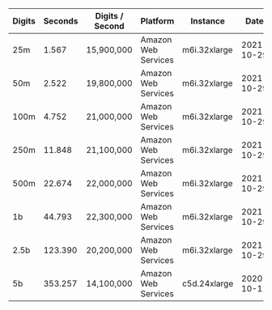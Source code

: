 | Digits | Seconds | Digits / Second | Platform | Instance | Date | Files |
| ------ | ------- | --------------- | -------- | -------- | ---- | ----- |
| 25m | 1.567 | 15,900,000 | Amazon Web Services | m6i.32xlarge | 2021-10-29 | [cfg](../Amazon%20Web%20Services/m6i.32xlarge/Gamma%28%E2%85%99%29%20%5BAGM-Pi%5D/Gamma%28%E2%85%99%29%20-%2020211029-155111.cfg) [out](../Amazon%20Web%20Services/m6i.32xlarge/Gamma%28%E2%85%99%29%20%5BAGM-Pi%5D/Gamma%28%E2%85%99%29%20-%2020211029-155111.out) [txt](../Amazon%20Web%20Services/m6i.32xlarge/Gamma%28%E2%85%99%29%20%5BAGM-Pi%5D/Gamma%28%E2%85%99%29%20-%2020211029-155111.txt) |
| 50m | 2.522 | 19,800,000 | Amazon Web Services | m6i.32xlarge | 2021-10-29 | [cfg](../Amazon%20Web%20Services/m6i.32xlarge/Gamma%28%E2%85%99%29%20%5BAGM-Pi%5D/Gamma%28%E2%85%99%29%20-%2020211029-162456.cfg) [out](../Amazon%20Web%20Services/m6i.32xlarge/Gamma%28%E2%85%99%29%20%5BAGM-Pi%5D/Gamma%28%E2%85%99%29%20-%2020211029-162456.out) [txt](../Amazon%20Web%20Services/m6i.32xlarge/Gamma%28%E2%85%99%29%20%5BAGM-Pi%5D/Gamma%28%E2%85%99%29%20-%2020211029-162456.txt) |
| 100m | 4.752 | 21,000,000 | Amazon Web Services | m6i.32xlarge | 2021-10-29 | [cfg](../Amazon%20Web%20Services/m6i.32xlarge/Gamma%28%E2%85%99%29%20%5BAGM-Pi%5D/Gamma%28%E2%85%99%29%20-%2020211029-162514.cfg) [out](../Amazon%20Web%20Services/m6i.32xlarge/Gamma%28%E2%85%99%29%20%5BAGM-Pi%5D/Gamma%28%E2%85%99%29%20-%2020211029-162514.out) [txt](../Amazon%20Web%20Services/m6i.32xlarge/Gamma%28%E2%85%99%29%20%5BAGM-Pi%5D/Gamma%28%E2%85%99%29%20-%2020211029-162514.txt) |
| 250m | 11.848 | 21,100,000 | Amazon Web Services | m6i.32xlarge | 2021-10-29 | [cfg](../Amazon%20Web%20Services/m6i.32xlarge/Gamma%28%E2%85%99%29%20%5BAGM-Pi%5D/Gamma%28%E2%85%99%29%20-%2020211029-162549.cfg) [out](../Amazon%20Web%20Services/m6i.32xlarge/Gamma%28%E2%85%99%29%20%5BAGM-Pi%5D/Gamma%28%E2%85%99%29%20-%2020211029-162549.out) [txt](../Amazon%20Web%20Services/m6i.32xlarge/Gamma%28%E2%85%99%29%20%5BAGM-Pi%5D/Gamma%28%E2%85%99%29%20-%2020211029-162549.txt) |
| 500m | 22.674 | 22,000,000 | Amazon Web Services | m6i.32xlarge | 2021-10-29 | [cfg](../Amazon%20Web%20Services/m6i.32xlarge/Gamma%28%E2%85%99%29%20%5BAGM-Pi%5D/Gamma%28%E2%85%99%29%20-%2020211029-174148.cfg) [out](../Amazon%20Web%20Services/m6i.32xlarge/Gamma%28%E2%85%99%29%20%5BAGM-Pi%5D/Gamma%28%E2%85%99%29%20-%2020211029-174148.out) [txt](../Amazon%20Web%20Services/m6i.32xlarge/Gamma%28%E2%85%99%29%20%5BAGM-Pi%5D/Gamma%28%E2%85%99%29%20-%2020211029-174148.txt) |
| 1b | 44.793 | 22,300,000 | Amazon Web Services | m6i.32xlarge | 2021-10-29 | [cfg](../Amazon%20Web%20Services/m6i.32xlarge/Gamma%28%E2%85%99%29%20%5BAGM-Pi%5D/Gamma%28%E2%85%99%29%20-%2020211029-174237.cfg) [out](../Amazon%20Web%20Services/m6i.32xlarge/Gamma%28%E2%85%99%29%20%5BAGM-Pi%5D/Gamma%28%E2%85%99%29%20-%2020211029-174237.out) [txt](../Amazon%20Web%20Services/m6i.32xlarge/Gamma%28%E2%85%99%29%20%5BAGM-Pi%5D/Gamma%28%E2%85%99%29%20-%2020211029-174237.txt) |
| 2.5b | 123.390 | 20,200,000 | Amazon Web Services | m6i.32xlarge | 2021-10-29 | [cfg](../Amazon%20Web%20Services/m6i.32xlarge/Gamma%28%E2%85%99%29%20%5BAGM-Pi%5D/Gamma%28%E2%85%99%29%20-%2020211029-211126.cfg) [out](../Amazon%20Web%20Services/m6i.32xlarge/Gamma%28%E2%85%99%29%20%5BAGM-Pi%5D/Gamma%28%E2%85%99%29%20-%2020211029-211126.out) [txt](../Amazon%20Web%20Services/m6i.32xlarge/Gamma%28%E2%85%99%29%20%5BAGM-Pi%5D/Gamma%28%E2%85%99%29%20-%2020211029-211126.txt) |
| 5b | 353.257 | 14,100,000 | Amazon Web Services | c5d.24xlarge | 2020-10-11 | [cfg](../Amazon%20Web%20Services/c5d.24xlarge/Gamma%28%E2%85%99%29%20%5BAGM-Pi%5D/Gamma%28%E2%85%99%29%20-%2020201011-004042.cfg) [out](../Amazon%20Web%20Services/c5d.24xlarge/Gamma%28%E2%85%99%29%20%5BAGM-Pi%5D/Gamma%28%E2%85%99%29%20-%2020201011-004042.out) [txt](../Amazon%20Web%20Services/c5d.24xlarge/Gamma%28%E2%85%99%29%20%5BAGM-Pi%5D/Gamma%28%E2%85%99%29%20-%2020201011-004042.txt) |
